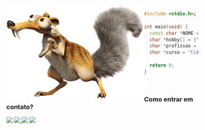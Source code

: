 <img src="esquilo.png" alt="Esquilo" align="left">

  ```c++
  #include <stdio.h>;

  int main(void) {
    const char *NOME = "Caubi Loureiro";
    char *hobby[] = {"futebol", "games", "CTF"};
    char *profissao = "Hacker Ético";
    char *curso = "Ciências da Computação na UFF";

    return 0;
  }
  ```
  
<div id="contatos">
  <br>
  <h3> Como entrar em contato? </h3>
  <img src="https://img.shields.io/badge/caubiloureiro@id.uff.br-D14836?style=for-the-badge&logo=gmail&logoColor=white" /> 
  <a href='https://www.linkedin.com/in/caubi-loureiro-7556b41b5/'><img src="https://img.shields.io/badge/LinkedIn-0077B5?style=for-the-badge&logo=linkedin&logoColor=white" class = "mt-3"> </a>
  <a href="https://app.hackthebox.com/profile/937855/"><img src="https://img.shields.io/badge/Hack_The_Box-000000?style=for-the-badge&logo=hack-the-box&logoColor=9FEF00"></a>
  <a href="https://tryhackme.com/p/F4natic"><img src="https://img.shields.io/badge/Try_Hack_Me-000000?style=for-the-badge&logo=tryhackme&logoColor=withe"></a>
</div>
